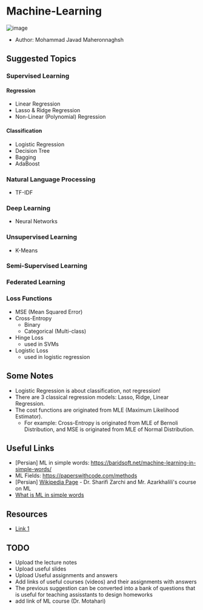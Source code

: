 # Machine-Learning
![image](https://github.com/mjmaher987/Machine-Learning/assets/77095635/1fc02c79-0b99-4867-87bb-59755d2677a9)

- Author: Mohammad Javad Maheronnaghsh

## Suggested Topics
### Supervised Learning
#### Regression
- Linear Regression
- Lasso & Ridge Regression
- Non-Linear (Polynomial) Regression
#### Classification
- Logistic Regression
- Decision Tree
- Bagging
- AdaBoost
### Natural Language Processing
- TF-IDF
### Deep Learning
- Neural Networks
### Unsupervised Learning
- K-Means
### Semi-Supervised Learning
### Federated Learning
### Loss Functions
- MSE (Mean Squared Error)
- Cross-Entropy
  - Binary
  - Categorical (Multi-class)
- Hinge Loss
  - used in SVMs
- Logistic Loss
  - used in logistic regression


## Some Notes
- Logistic Regression is about classification, not regression!
- There are 3 classical regression models: Lasso, Ridge, Linear Regression.
- The cost functions are originated from MLE (Maximum Likelihood Estimator).
  - For example: Cross-Entropy is originated from MLE of Bernoli Distribution, and MSE is originated from MLE of Normal Distribution.

## Useful Links
- [Persian] ML in simple words: https://baridsoft.net/machine-learning-in-simple-words/
- ML Fields: https://paperswithcode.com/methods
- [Persian] [Wikipedia Page](https://fa.wikipedia.org/wiki/%D9%88%DB%8C%DA%A9%DB%8C%E2%80%8C%D9%BE%D8%AF%DB%8C%D8%A7:%D8%A8%D8%B1%D9%86%D8%A7%D9%85%D9%87_%D8%A2%D9%85%D9%88%D8%B2%D8%B4%DB%8C_%D9%88%DB%8C%DA%A9%DB%8C%E2%80%8C%D9%BE%D8%AF%DB%8C%D8%A7/%D8%AA%DA%A9%D8%A7%D9%84%DB%8C%D9%81/%D8%AF%D8%A7%D9%86%D8%B4%DA%AF%D8%A7%D9%87_%D8%B5%D9%86%D8%B9%D8%AA%DB%8C_%D8%B4%D8%B1%DB%8C%D9%81/%DB%8C%D8%A7%D8%AF%DA%AF%DB%8C%D8%B1%DB%8C_%D9%85%D8%A7%D8%B4%DB%8C%D9%86%D8%8C_%D8%AF%DA%A9%D8%AA%D8%B1_%D8%B9%D9%84%DB%8C_%D8%B4%D8%B1%DB%8C%D9%81%DB%8C%E2%80%8C%D8%B2%D8%A7%D8%B1%DA%86%DB%8C%D8%8C_%D8%A8%D9%87%D8%B1%D9%88%D8%B2_%D8%A2%D8%B0%D8%B1_%D8%AE%D9%84%DB%8C%D9%84%DB%8C) - Dr. Sharifi Zarchi and Mr. Azarkhalili's course on ML
- [What is ML in simple words](https://vas3k.com/blog/machine_learning/index.html)

## Resources
- [Link 1](https://www.freecodecamp.org/news/content/images/2020/08/ml.jpg)
  
## TODO
- Upload the lecture notes
- Upload useful slides
- Upload Useful assignments and answers
- Add links of useful courses (videos) and their assignments with answers
- The previous suggestion can be converted into a bank of questions that is useful for teaching assisstants to design homeworks
- add link of ML course (Dr. Motahari)
